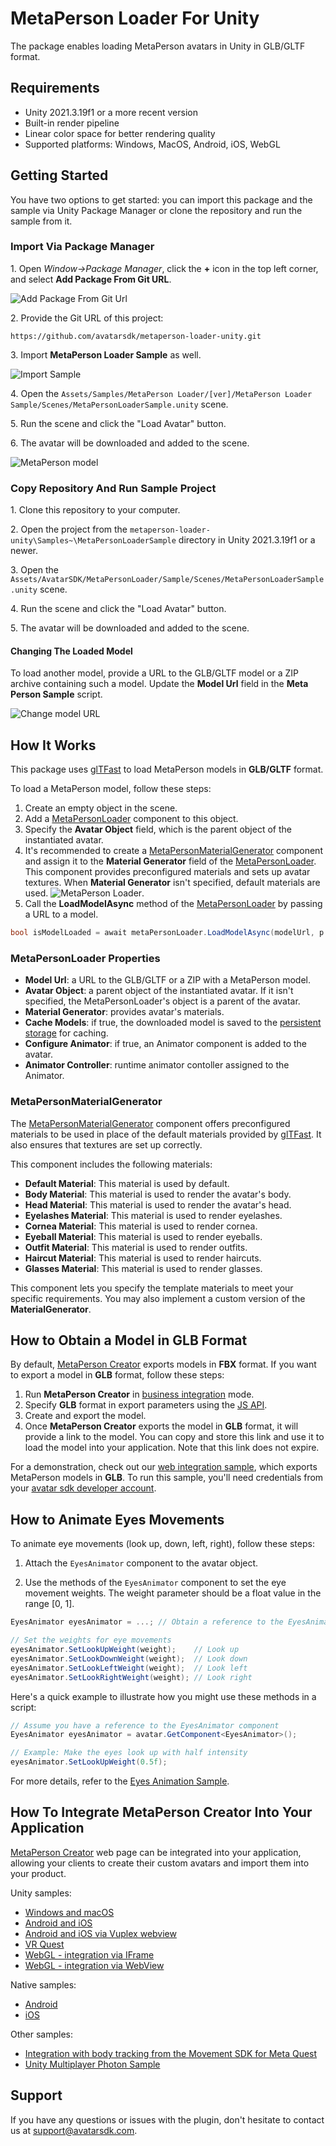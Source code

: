 # MetaPerson Loader For Unity
The package enables loading MetaPerson avatars in Unity in GLB/GLTF format.

## Requirements
 * Unity 2021.3.19f1 or a more recent version
 * Built-in render pipeline
 * Linear color space for better rendering quality
 * Supported platforms: Windows, MacOS, Android, iOS, WebGL
 
## Getting Started
You have two options to get started: you can import this package and the sample via Unity Package Manager or clone the repository and run the sample from it.

### Import Via Package Manager
1\. Open *Window->Package Manager*, click the **+** icon in the top left corner, and select **Add Package From Git URL**.

![Add Package From Git Url](./Documentation~/Images/add_package_from_git_url.jpg "Add Package From Git Url")

2\. Provide the Git URL of this project:

`https://github.com/avatarsdk/metaperson-loader-unity.git`

3\. Import **MetaPerson Loader Sample** as well.

![Import Sample](./Documentation~/Images/import_sample.jpg "Import Sample")

4\. Open the `Assets/Samples/MetaPerson Loader/[ver]/MetaPerson Loader Sample/Scenes/MetaPersonLoaderSample.unity` scene.

5\. Run the scene and click the "Load Avatar" button.

6\. The avatar will be downloaded and added to the scene.

![MetaPerson model](./Documentation~/Images/metaperson_model.JPG "MetaPerson Model")

### Copy Repository And Run Sample Project
1\. Clone this repository to your computer.

2\. Open the project from the `metaperson-loader-unity\Samples~\MetaPersonLoaderSample` directory in Unity 2021.3.19f1 or a newer.

3\. Open the `Assets/AvatarSDK/MetaPersonLoader/Sample/Scenes/MetaPersonLoaderSample.unity` scene.

4\. Run the scene and click the "Load Avatar" button.

5\. The avatar will be downloaded and added to the scene.

#### Changing The Loaded Model
To load another model, provide a URL to the GLB/GLTF model or a ZIP archive containing such a model. Update the **Model Url** field in the **Meta Person Sample** script.

![Change model URL](./Documentation~/Images/change_model_url.JPG "Change Model URL")

## How It Works
This package uses [glTFast](https://docs.unity3d.com/Packages/com.unity.cloud.gltfast@6.0/manual/index.html) to load MetaPerson models in **GLB/GLTF** format.

To load a MetaPerson model, follow these steps:
1. Create an empty object in the scene.
2. Add a [MetaPersonLoader](./Runtime/Scripts/MetaPersonLoader.cs) component to this object.
3. Specify the **Avatar Object** field, which is the parent object of the instantiated avatar.
4. It's recommended to create a [MetaPersonMaterialGenerator](./Runtime/Scripts/MetaPersonMaterialGenerator.cs) component and assign it to the **Material Generator** field of the [MetaPersonLoader](./Runtime/Scripts/MetaPersonLoader.cs).
This component provides preconfigured materials and sets up avatar textures. When **Material Generator** isn't specified, default materials are used.
![MetaPerson Loader](./Documentation~/Images/meta_person_loader.JPG "MetaPerson Loader").
5. Call the **LoadModelAsync** method of the [MetaPersonLoader](./Runtime/Scripts/MetaPersonLoader.cs) by passing a URL to a model.
```c#
bool isModelLoaded = await metaPersonLoader.LoadModelAsync(modelUrl, p => Debug.LogFormat("Downloading avatar: {0}%", (int)(p * 100)));
```

### MetaPersonLoader Properties
 * **Model Url**: a URL to the GLB/GLTF or a ZIP with a MetaPerson model.
 * **Avatar Object**: a parent object of the instantiated avatar. If it isn't specified, the MetaPersonLoader's object is a parent of the avatar.
 * **Material Generator**: provides avatar's materials.
 * **Cache Models**: if true, the downloaded model is saved to the [persistent storage](https://docs.unity3d.com/ScriptReference/Application-persistentDataPath.html) for caching.
 * **Configure Animator**: if true, an Animator component is added to the avatar.
 * **Animator Controller**: runtime animator contoller assigned to the Animator.

### MetaPersonMaterialGenerator
The [MetaPersonMaterialGenerator](./Runtime/Scripts/MetaPersonMaterialGenerator.cs) component offers preconfigured materials to be used in place of the default materials provided by [glTFast](https://docs.unity3d.com/Packages/com.unity.cloud.gltfast@6.0/manual/index.html). It also ensures that textures are set up correctly.

This component includes the following materials:
 * **Default Material**: This material is used by default.
 * **Body Material**: This material is used to render the avatar's body.
 * **Head Material**: This material is used to render the avatar's head.
 * **Eyelashes Material**: This material is used to render eyelashes.
 * **Cornea Material**: This material is used to render cornea.
 * **Eyeball Material**: This material is used to render eyeballs.
 * **Outfit Material**: This material is used to render outfits.
 * **Haircut Material**: This material is used to render haircuts.
 * **Glasses Material**: This material is used to render glasses.
 
This component lets you specify the template materials to meet your specific requirements. You may also implement a custom version of the **MaterialGenerator**.

## How to Obtain a Model in GLB Format
By default, [MetaPerson Creator](https://metaperson.avatarsdk.com/) exports models in **FBX** format. If you want to export a model in **GLB** format, follow these steps:

1. Run **MetaPerson Creator** in [business integration](https://docs.metaperson.avatarsdk.com/business-integration/) mode.
2. Specify **GLB** format in export parameters using the [JS API](https://docs.metaperson.avatarsdk.com/js_api#export-parameters).
3. Create and export the model. 
4. Once **MetaPerson Creator** exports the model in **GLB** format, it will provide a link to the model. You can copy and store this link and use it to load the model into your application. Note that this link does not expire.

For a demonstration, check out our [web integration sample](https://metaperson.avatarsdk.com/business.html), which exports MetaPerson models in **GLB**. 
To run this sample, you'll need credentials from your [avatar sdk developer account](https://docs.metaperson.avatarsdk.com/getting_started).

## How to Animate Eyes Movements
To animate eye movements (look up, down, left, right), follow these steps:

1. Attach the `EyesAnimator` component to the avatar object.

2. Use the methods of the `EyesAnimator` component to set the eye movement weights. The weight parameter should be a float value in the range [0, 1].

```cs
EyesAnimator eyesAnimator = ...; // Obtain a reference to the EyesAnimator component

// Set the weights for eye movements
eyesAnimator.SetLookUpWeight(weight);    // Look up
eyesAnimator.SetLookDownWeight(weight);  // Look down
eyesAnimator.SetLookLeftWeight(weight);  // Look left
eyesAnimator.SetLookRightWeight(weight); // Look right
```

Here's a quick example to illustrate how you might use these methods in a script:

```cs
// Assume you have a reference to the EyesAnimator component
EyesAnimator eyesAnimator = avatar.GetComponent<EyesAnimator>();

// Example: Make the eyes look up with half intensity
eyesAnimator.SetLookUpWeight(0.5f);
```

For more details, refer to the [Eyes Animation Sample](./Documentation~/MetaPersonCreatorEyesAnimationSample.md).
 
## How To Integrate MetaPerson Creator Into Your Application
[MetaPerson Creator](https://metaperson.avatarsdk.com/)  web page can be integrated into your application, allowing your clients to create their custom avatars and import them into your product.

Unity samples:
 * [Windows and macOS](./Documentation~/MetaPersonCreatorDesktopIntegration.md)
 * [Android and iOS](./Documentation~/MetaPersonCreatorMobileIntegration.md)
 * [Android and iOS via Vuplex webview](./Documentation~/MetaPersonCreatorMobileIntegrationViaVuplex.md)
 * [VR Quest](https://github.com/avatarsdk/metaperson-vr-quest-sample)
 * [WebGL - integration via IFrame](./Documentation~/MetaPersonCreatorWebGLIFrameIntegration.md)
 * [WebGL - integration via WebView](./Documentation~/MetaPersonCreatorWebGLWebViewIntegration.md)
 
Native samples:
 * [Android](https://github.com/avatarsdk/metaperson-android-sample)
 * [iOS](https://github.com/avatarsdk/metaperson-ios-sample)

Other samples:
 * [Integration with body tracking from the Movement SDK for Meta Quest](https://github.com/avatarsdk/metaperson-quest-movement-sdk-sample)
 * [Unity Multiplayer Photon Sample](https://github.com/avatarsdk/metaperson-unity-photon-sample)

## Support
If you have any questions or issues with the plugin, don't hesitate to contact us at <support@avatarsdk.com>.

